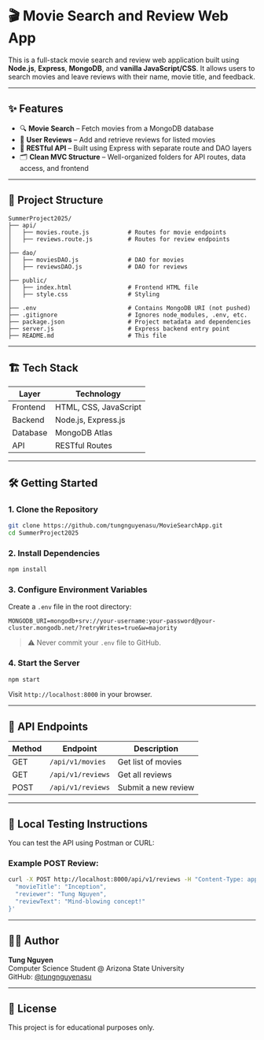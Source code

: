# 🎬 Movie Search and Review Web App

This is a full-stack movie search and review web application built using **Node.js**, **Express**, **MongoDB**, and **vanilla JavaScript/CSS**. It allows users to search movies and leave reviews with their name, movie title, and feedback.

---

## ✨ Features

- 🔍 **Movie Search** – Fetch movies from a MongoDB database
- 💬 **User Reviews** – Add and retrieve reviews for listed movies
- 📡 **RESTful API** – Built using Express with separate route and DAO layers
- 🗂 **Clean MVC Structure** – Well-organized folders for API routes, data access, and frontend

---

## 📁 Project Structure

```
SummerProject2025/
├── api/
│   ├── movies.route.js           # Routes for movie endpoints
│   ├── reviews.route.js          # Routes for review endpoints
│
├── dao/
│   ├── moviesDAO.js              # DAO for movies
│   ├── reviewsDAO.js             # DAO for reviews
│
├── public/
│   ├── index.html                # Frontend HTML file
│   ├── style.css                 # Styling
│
├── .env                          # Contains MongoDB URI (not pushed)
├── .gitignore                    # Ignores node_modules, .env, etc.
├── package.json                  # Project metadata and dependencies
├── server.js                     # Express backend entry point
├── README.md                     # This file
```

---

## 🏗️ Tech Stack

| Layer       | Technology         |
|-------------|--------------------|
| Frontend    | HTML, CSS, JavaScript |
| Backend     | Node.js, Express.js |
| Database    | MongoDB Atlas |
| API         | RESTful Routes |

---

## 🛠️ Getting Started

### 1. Clone the Repository

```bash
git clone https://github.com/tungnguyenasu/MovieSearchApp.git
cd SummerProject2025
```

### 2. Install Dependencies

```bash
npm install
```

### 3. Configure Environment Variables

Create a `.env` file in the root directory:

```env
MONGODB_URI=mongodb+srv://your-username:your-password@your-cluster.mongodb.net/?retryWrites=true&w=majority
```

> ⚠️ Never commit your `.env` file to GitHub.

### 4. Start the Server

```bash
npm start
```

Visit `http://localhost:8000` in your browser.

---

## 📡 API Endpoints

| Method | Endpoint              | Description                  |
|--------|------------------------|------------------------------|
| GET    | `/api/v1/movies`       | Get list of movies           |
| GET    | `/api/v1/reviews`      | Get all reviews              |
| POST   | `/api/v1/reviews`      | Submit a new review          |

---

## 🧪 Local Testing Instructions

You can test the API using Postman or CURL:

### Example POST Review:

```bash
curl -X POST http://localhost:8000/api/v1/reviews -H "Content-Type: application/json" -d '{
  "movieTitle": "Inception",
  "reviewer": "Tung Nguyen",
  "reviewText": "Mind-blowing concept!"
}'
```

---

## 🧑‍💻 Author

**Tung Nguyen**  
Computer Science Student @ Arizona State University  
GitHub: [@tungnguyenasu](https://github.com/tungnguyenasu)

---

## 📜 License

This project is for educational purposes only.